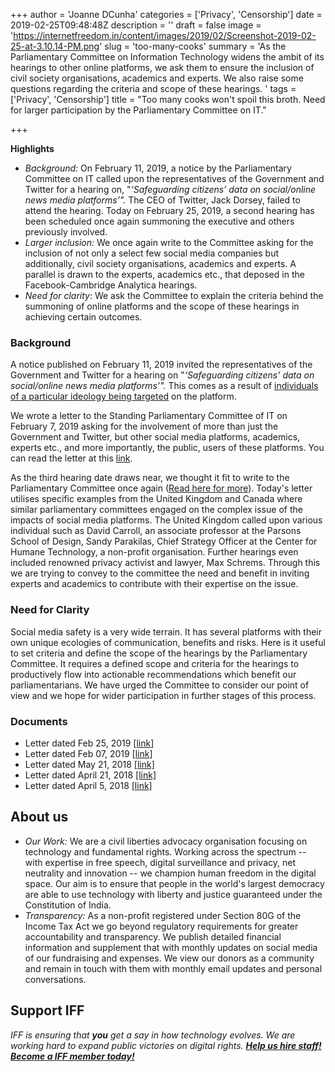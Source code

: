 +++
author = 'Joanne DCunha'
categories = ['Privacy', 'Censorship']
date = 2019-02-25T09:48:48Z
description = ''
draft = false
image = 'https://internetfreedom.in/content/images/2019/02/Screenshot-2019-02-25-at-3.10.14-PM.png'
slug = 'too-many-cooks'
summary = 'As the Parliamentary Committee on Information Technology widens the ambit of its hearings to other online platforms, we ask them to ensure the inclusion of civil society organisations, academics and experts. We also raise some questions regarding the criteria and scope of these hearings. '
tags = ['Privacy', 'Censorship']
title = "Too many cooks won't spoil this broth. Need for larger participation by the Parliamentary Committee on IT."

+++


**Highlights**

* _Background:_ On February 11, 2019, a notice by the Parliamentary Committee on IT called upon the representatives of the Government and Twitter for a hearing on, "_‘Safeguarding citizens’ data on social/online news media platforms’"._ The CEO of Twitter, Jack Dorsey, failed to attend the hearing. Today on February 25, 2019, a second hearing has been scheduled once again summoning the executive and others previously involved.
* _Larger inclusion:_ We once again write to the Committee asking for the inclusion of not only a select few social media companies but additionally, civil society organisations, academics and experts. A parallel is drawn to the experts, academics etc., that deposed in the Facebook-Cambridge Analytica hearings.
* _Need for clarity_: We ask the Committee to explain the criteria behind the summoning of online platforms and the scope of these hearings in achieving certain outcomes.

### Background

A notice published on February 11, 2019 invited the representatives of the Government and Twitter for a hearing on "_‘Safeguarding citizens’ data on social/online news media platforms’"._ This comes as a result of [individuals of a particular ideology being targeted](https://www.ndtv.com/india-news/twitter-summoned-by-parliamentary-panel-after-anti-right-wing-accusation-1989447) on the platform.

We wrote a letter to the Standing Parliamentary Committee of IT on February 7, 2019 asking for the involvement of more than just the Government and Twitter, but other social media platforms, academics, experts etc., and more importantly, the public, users of these platforms. You can read the letter at this [link](https://drive.google.com/file/d/1RBebpOEOri-DueBzn-Wxqa_-IAvzkOOt/view).

As the third hearing date draws near, we thought it fit to write to the Parliamentary Committee once again ([Read here for more](https://drive.google.com/open?id=1tRcLx3Mobn9H9Ev-Js6P32RxQQ_5AXxQf6eDO9QK6lI)). Today's letter utilises specific examples from the United Kingdom and Canada where similar parliamentary committees engaged on the complex issue of the impacts of social media platforms. The United Kingdom called upon various individual such as David Carroll, an associate professor at the Parsons School of Design, Sandy Parakilas, Chief Strategy Officer at the Center for Humane Technology, a non-profit organisation. Further hearings even included renowned privacy activist and lawyer, Max Schrems. Through this we are trying to convey to the committee the need and benefit in inviting experts and academics to contribute with their expertise on the issue.

### Need for Clarity

Social media safety is a very wide terrain. It has several platforms with their own unique ecologies of communication, benefits and risks. Here is it useful to set criteria and define the scope of the hearings by the Parliamentary Committee. It requires a defined scope and criteria for the hearings to productively flow into actionable recommendations which benefit our parliamentarians. We have urged the Committee to consider our point of view and we hope for wider participation in further stages of this process.

### Documents

* Letter dated Feb 25, 2019 [[link](https://drive.google.com/open?id=1tRcLx3Mobn9H9Ev-Js6P32RxQQ_5AXxQf6eDO9QK6lI)]
* Letter dated Feb 07, 2019 [[link](https://drive.google.com/file/d/1RBebpOEOri-DueBzn-Wxqa_-IAvzkOOt/view?usp=sharing)]
* Letter dated May 21, 2018 [[link]](https://drive.google.com/file/d/0B9LKE-1DkhtFelpKOFZmeHFCaUFETlVpZGk0R1ZPZno3ZVNz/view)
* Letter dated April 21, 2018 [[link]](https://drive.google.com/file/d/0B9LKE-1DkhtFdURhWml3cC1kXy1Remd5dnFUNTY3VUdoa2tN/view)
* Letter dated April 5, 2018 [[link]](https://drive.google.com/file/d/0B9LKE-1DkhtFcUlObWtpNjRUbUhYb2Y4b0JKS2IwVTBYSFNZ/view)

## ******About us******

* _Our Work:_ We are a civil liberties advocacy organisation focusing on technology and fundamental rights. Working across the spectrum -- with expertise in free speech, digital surveillance and privacy, net neutrality and innovation -- we champion human freedom in the digital space. Our aim is to ensure that people in the world's largest democracy are able to use technology with liberty and justice guaranteed under the Constitution of India.
* _Transparency:_ As a non-profit registered under Section 80G of the Income Tax Act we go beyond regulatory requirements for greater accountability and transparency. We publish detailed financial information and supplement that with monthly updates on social media of our fundraising and expenses. We view our donors as a community and remain in touch with them with monthly email updates and personal conversations.

## **Support IFF**

_IFF is ensuring that **you** get a say in how technology evolves. We are working hard to expand public victories on digital rights. [**Help us hire staff! Become a IFF member today!**](https://internetfreedom.in/donate/)_

